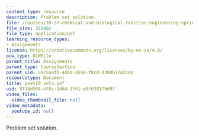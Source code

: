 ```yaml
---
content_type: resource
description: Problem set solution.
file: /courses/10-37-chemical-and-biological-reaction-engineering-spring-2007/8f14d504df8c2d643f61e8f038179d97_pset10_soln.pdf
file_size: 351402
file_type: application/pdf
learning_resource_types:
- Assignments
license: https://creativecommons.org/licenses/by-nc-sa/4.0/
ocw_type: OCWFile
parent_title: Assignments
parent_type: CourseSection
parent_uid: 59c5aafb-4d60-a558-f8cd-d39db174314a
resourcetype: Document
title: pset10_soln.pdf
uid: 8f14d504-df8c-2d64-3f61-e8f038179d97
video_files:
  video_thumbnail_file: null
video_metadata:
  youtube_id: null
---
```

Problem set solution.